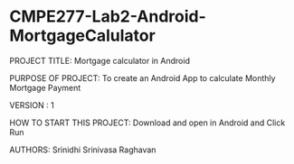 # CMPE277-Lab2-Android-MortgageCalulator

PROJECT TITLE: Mortgage calculator in Android

PURPOSE OF PROJECT: To create an Android App to calculate Monthly Mortgage Payment

VERSION : 1

HOW TO START THIS PROJECT: Download and open in Android and Click Run

AUTHORS: Srinidhi Srinivasa Raghavan
